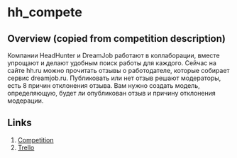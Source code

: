 # hh_compete

## Overview (copied from competition description)
Компании HeadHunter и DreamJob работают в коллаборации, вместе упрощают и делают удобным поиск работы для каждого. Сейчас на сайте hh.ru можно прочитать отзывы о работодателе, которые собирает сервис dreamjob.ru. Публиковать или нет отзыв решают модераторы, есть 8 причин отклонения отзыва. Вам нужно создать модель, определяющую, будет ли опубликован отзыв и причину отклонения модерации.

## Links
1. [Competition](https://boosters.pro/championship/HeadHunter/overview)
2. [Trello](https://trello.com/b/J68m9WBK/hhcompete)

